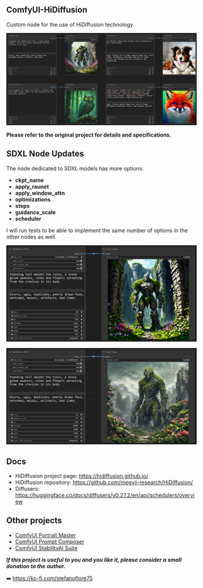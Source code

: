 ## ComfyUI-HiDiffusion

Custom node for the use of HiDiffusion technology.

![ComfyUI-HiDiffusion nodes](/assets/overview.png)

**Please refer to the original project for details and specifications.**

## SDXL Node Updates

The node dedicated to SDXL models has more options:

- **ckpt_name**
- **apply_raunet**
- **apply_window_attn**
- **optimizations**
- **steps**
- **guidance_scale**
- **scheduler**

I will run tests to be able to implement the same number of options in the other nodes as well.

![ComfyUI-HiDiffusion SDXL node](/assets/sdxl-2.png)

![ComfyUI-HiDiffusion SDXL node](/assets/sdxl-3.png)

## Docs

- HiDiffusion project page: https://hidiffusion.github.io/
- HiDiffusion repository: https://github.com/megvii-research/HiDiffusion/
- Diffusers: https://huggingface.co/docs/diffusers/v0.27.2/en/api/schedulers/overview

## Other projects

- [ComfyUI Portrait Master](https://github.com/florestefano1975/comfyui-portrait-master/)
- [ComfyUI Prompt Composer](https://github.com/florestefano1975/comfyui-prompt-composer/)
- [ComfyUI StabilityAI Suite](https://github.com/florestefano1975/ComfyUI-StabilityAI-Suite/)

**_If this project is useful to you and you like it, please consider a small donation to the author._**

➡️ https://ko-fi.com/stefanoflore75